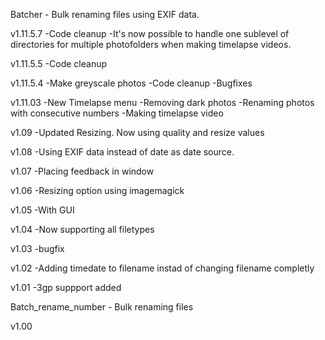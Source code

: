 Batcher - Bulk renaming files using EXIF data.

v1.11.5.7
 -Code cleanup
 -It's now possible to handle one sublevel of directories for multiple photofolders when making timelapse videos.

v1.11.5.5
 -Code cleanup

v1.11.5.4
 -Make greyscale photos
 -Code cleanup
 -Bugfixes

v1.11.03
 -New Timelapse menu
 -Removing dark photos
 -Renaming photos with consecutive numbers
 -Making timelapse video

v1.09
 -Updated Resizing. Now using quality and resize values

v1.08
 -Using EXIF data instead of date as date source.

v1.07
 -Placing feedback in window

v1.06
 -Resizing option using imagemagick

v1.05
 -With GUI
 
v1.04
 -Now supporting all filetypes
 
v1.03
 -bugfix

v1.02
 -Adding timedate to filename instad of changing filename completly

v1.01
 -3gp suppport added


Batch_rename_number - Bulk renaming files

v1.00
